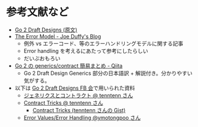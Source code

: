 # 参考文献など

- [Go 2 Draft Designs (原文)](https://go.googlesource.com/proposal/+/master/design/go2draft.md)
- [The Error Model - Joe Duffy's Blog](http://joeduffyblog.com/2016/02/07/the-error-model/)
  - 例外 vs エラーコード、等のエラーハンドリングモデルに関する記事
  - Error handling を考えるにあたって参考にしたらしい
  - だいぶおもろい
- [Go 2 の generics/contract 簡易まとめ - Qiita](https://qiita.com/lufia/items/242d25e8c93d88e22a2e)
  - Go 2 Draft Design Generics 部分の日本語訳 + 解説付き。分かりやすい気がする。
- 以下は [Go 2 Draft Designs FB 会](https://gocon.connpass.com/event/101167/)で用いられた資料
  - [ジェネリクスとコントラクト @ tenntenn さん](https://docs.google.com/presentation/d/1TbHhEOoPP6x3j0FwRz9xP6RilEQ9ALvX7r1GzBsSl8k/edit#slide=id.g4358261800_0_0)
  - [Contract Tricks @ tenntenn さん](https://docs.google.com/presentation/d/1oErer6mi4hb6woiIa5LZshuvV5pH__z5vA8rXp3q9N4/edit#slide=id.g42dd5c62b7_0_0)
    - [Contract Tricks (tenntenn さんの Gist)](https://gist.github.com/tenntenn/3049e06b301b1d7df952d41b12bef7d8)
  - [Error Values/Error Handling @ymotongpoo さん](https://docs.google.com/presentation/d/e/2PACX-1vSasyWW6Ot9sbMLmTjfbRxI6fFVhj8lUzMmOSAxhOVVKbPA8ZRg-c5ftRiO3eVQFnyw-N6MIJEiq_AX/pub?start=false&loop=false&delayms=3000#slide=id.g33148270ac_0_143)
